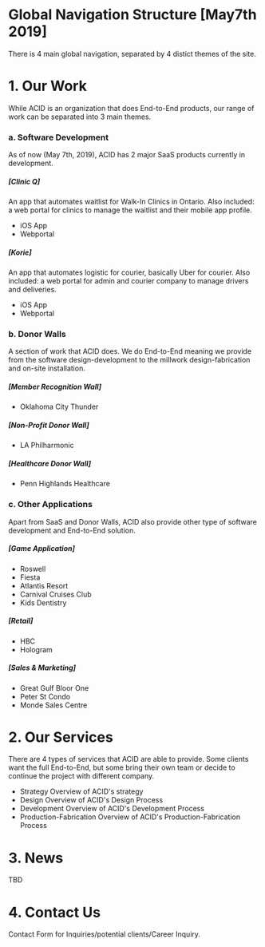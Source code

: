 # Global Navigation Structure [May7th 2019]
There is 4 main global navigation, separated by 4 distict themes of the site.
# 1. Our Work
While ACID is an organization that does End-to-End products, our range of work can be separated into 3 main themes.

### a. Software Development
As of now (May 7th, 2019), ACID has 2 major SaaS products currently in development.
##### [Clinic Q]
An app that automates waitlist for Walk-In Clinics in Ontario. Also included: a web portal for clinics to manage the waitlist and their mobile app profile.
* iOS App
* Webportal
##### [Korie]
An app that automates logistic for courier, basically Uber for courier. Also included: a web portal for admin and courier company to manage drivers and deliveries.
* iOS App
* Webportal
### b. Donor Walls
A section of work that ACID does. We do End-to-End meaning we provide from the software design-development to the millwork design-fabrication and on-site installation.
##### [Member Recognition Wall]
* Oklahoma City Thunder
##### [Non-Profit Donor Wall]
* LA Philharmonic
##### [Healthcare Donor Wall]
* Penn Highlands Healthcare
### c. Other Applications
Apart from SaaS and Donor Walls, ACID also provide other type of software development and End-to-End solution.
##### [Game Application]
* Roswell
* Fiesta
* Atlantis Resort
* Carnival Cruises Club
* Kids Dentistry
##### [Retail]
* HBC
* Hologram
##### [Sales & Marketing]
* Great Gulf Bloor One
* Peter St Condo
* Monde Sales Centre
# 2. Our Services
There are 4 types of services that ACID are able to provide. Some clients want the full End-to-End, but some bring their own team or decide to continue the project with different company.
* Strategy
Overview of ACID's strategy
* Design
Overview of ACID's Design Process
* Development
Overview of ACID's Development Process
* Production-Fabrication
Overview of ACID's Production-Fabrication Process
# 3. News
TBD
# 4. Contact Us
Contact Form for Inquiries/potential clients/Career Inquiry.
